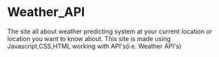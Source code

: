 # Weather_API

The site all about weather predicting system at your current location or location you want to know about.
This site is made using Javascript,CSS,HTML working with API's(i.e. Weather API's)
